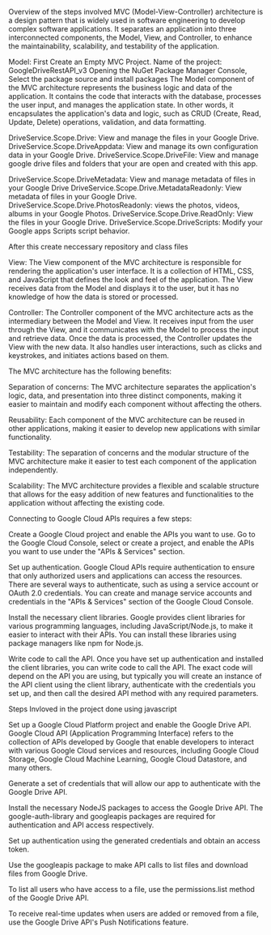 Overview of the steps involved
MVC (Model-View-Controller) architecture is a design pattern that is widely used in software engineering to develop complex software applications. It separates an application into three interconnected components, the Model, View, and Controller, to enhance the maintainability, scalability, and testability of the application.

Model:
First Create an Empty MVC Project. Name of the project: GoogleDriveRestAPI_v3
Opening the NuGet Package Manager Console, Select the package source and install packages
The Model component of the MVC architecture represents the business logic and data of the application. It contains the code that interacts with the database, processes the user input, and manages the application state. In other words, it encapsulates the application's data and logic, such as CRUD (Create, Read, Update, Delete) operations, validation, and data formatting.

DriveService.Scope.Drive: View and manage the files in your Google Drive.
DriveService.Scope.DriveAppdata: View and manage its own configuration data in your Google Drive.
DriveService.Scope.DriveFile: View and manage google drive files and folders that your are open and created with this app.

DriveService.Scope.DriveMetadata: View and manage metadata of files in your Google Drive
DriveService.Scope.Drive.MetadataReadonly: View metadata of files in your Google Drive.
DriveService.Scope.Drive.PhotosReadonly: views the photos, videos, albums in your Google Photos. 
DriveService.Scope.Drive.ReadOnly: View the files in your Google Drive.
DriveService.Scope.DriveScripts: Modify your Google apps Scripts script behavior.

After this create neccessary repository and class files

View:
The View component of the MVC architecture is responsible for rendering the application's user interface. It is a collection of HTML, CSS, and JavaScript that defines the look and feel of the application. The View receives data from the Model and displays it to the user, but it has no knowledge of how the data is stored or processed.

Controller:
The Controller component of the MVC architecture acts as the intermediary between the Model and View. It receives input from the user through the View, and it communicates with the Model to process the input and retrieve data. Once the data is processed, the Controller updates the View with the new data. It also handles user interactions, such as clicks and keystrokes, and initiates actions based on them.

The MVC architecture has the following benefits:

Separation of concerns:
The MVC architecture separates the application's logic, data, and presentation into three distinct components, making it easier to maintain and modify each component without affecting the others.

Reusability:
Each component of the MVC architecture can be reused in other applications, making it easier to develop new applications with similar functionality.

Testability:
The separation of concerns and the modular structure of the MVC architecture make it easier to test each component of the application independently.

Scalability:
The MVC architecture provides a flexible and scalable structure that allows for the easy addition of new features and functionalities to the application without affecting the existing code.




Connecting to Google Cloud APIs requires a few steps:

Create a Google Cloud project and enable the APIs you want to use. Go to the Google Cloud Console, select or create a project, and enable the APIs you want to use under the "APIs & Services" section.

Set up authentication. Google Cloud APIs require authentication to ensure that only authorized users and applications can access the resources. There are several ways to authenticate, such as using a service account or OAuth 2.0 credentials. You can create and manage service accounts and credentials in the "APIs & Services" section of the Google Cloud Console.

Install the necessary client libraries. Google provides client libraries for various programming languages, including JavaScript/Node.js, to make it easier to interact with their APIs. You can install these libraries using package managers like npm for Node.js.

Write code to call the API. Once you have set up authentication and installed the client libraries, you can write code to call the API. The exact code will depend on the API you are using, but typically you will create an instance of the API client using the client library, authenticate with the credentials you set up, and then call the desired API method with any required parameters.


Steps Invloved in the project done using javascript

Set up a Google Cloud Platform project and enable the Google Drive API.
Google Cloud API (Application Programming Interface) refers to the collection of APIs developed by Google that enable developers to interact with various Google Cloud services and resources, including Google Cloud Storage, Google Cloud Machine Learning, Google Cloud Datastore, and many others.

Generate a set of credentials that will allow our app to authenticate with the Google Drive API.

Install the necessary NodeJS packages to access the Google Drive API. The google-auth-library and googleapis packages are required for authentication and API access respectively.

Set up authentication using the generated credentials and obtain an access token.

Use the googleapis package to make API calls to list files and download files from Google Drive.

To list all users who have access to a file, use the permissions.list method of the Google Drive API.

To receive real-time updates when users are added or removed from a file, use the Google Drive API's Push Notifications feature.
